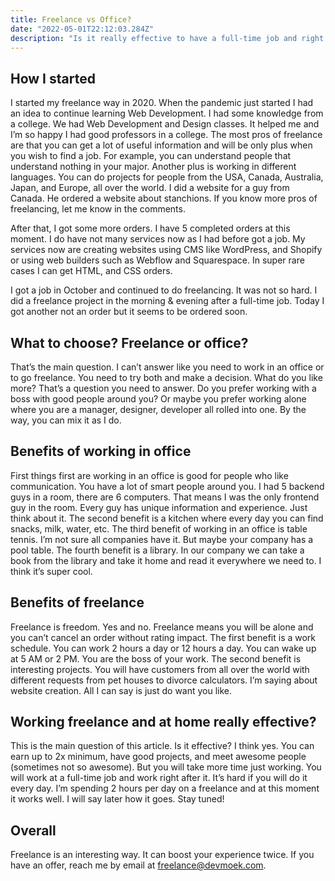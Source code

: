 ```yaml
---
title: Freelance vs Office?
date: "2022-05-01T22:12:03.284Z"
description: "Is it really effective to have a full-time job and right after the job complete orders on freelance?"
---
```


## How I started
I started my freelance way in 2020. When the pandemic just started I had an idea to continue learning Web Development. I had some knowledge from a college. We had Web Development and Design classes. It helped me and I’m so happy I had good professors in a college. The most pros of freelance are that you can get a lot of useful information and will be only plus when you wish to find a job. For example, you can understand people that understand nothing in your major. Another plus is working in different languages. You can do projects for people from the USA, Canada, Australia, Japan, and Europe, all over the world. I did a website for a guy from Canada. He ordered a website about stanchions. If you know more pros of freelancing, let me know in the comments.

After that, I got some more orders. I have 5 completed orders at this moment. I do have not many services now as I had before got a job. My services now are creating websites using CMS like WordPress, and Shopify or using web builders such as Webflow and Squarespace. In super rare cases I can get HTML, and CSS orders.

I got a job in October and continued to do freelancing. It was not so hard. I did a freelance project in the morning & evening after a full-time job. Today I got another not an order but it seems to be ordered soon.

## What to choose? Freelance or office?
That’s the main question. I can’t answer like you need to work in an office or to go freelance. You need to try both and make a decision. What do you like more? That’s a question you need to answer. Do you prefer working with a boss with good people around you? Or maybe you prefer working alone where you are a manager, designer, developer all rolled into one. By the way, you can mix it as I do.

## Benefits of working in office
First things first are working in an office is good for people who like communication. You have a lot of smart people around you. I had 5 backend guys in a room, there are 6 computers. That means I was the only frontend guy in the room. Every guy has unique information and experience. Just think about it. The second benefit is a kitchen where every day you can find snacks, milk, water, etc. The third benefit of working in an office is table tennis. I’m not sure all companies have it. But maybe your company has a pool table. The fourth benefit is a library. In our company we can take a book from the library and take it home and read it everywhere we need to. I think it’s super cool.

## Benefits of freelance
Freelance is freedom. Yes and no. Freelance means you will be alone and you can’t cancel an order without rating impact. The first benefit is a work schedule. You can work 2 hours a day or 12 hours a day. You can wake up at 5 AM or 2 PM. You are the boss of your work. The second benefit is interesting projects. You will have customers from all over the world with different requests from pet houses to divorce calculators. I’m saying about website creation. All I can say is just do want you like.

## Working freelance and at home really effective?
This is the main question of this article. Is it effective? I think yes. You can earn up to 2x minimum, have good projects, and meet awesome people (sometimes not so awesome). But you will take more time just working. You will work at a full-time job and work right after it. It’s hard if you will do it every day. I’m spending 2 hours per day on a freelance and at this moment it works well. I will say later how it goes. Stay tuned!

## Overall
Freelance is an interesting way. It can boost your experience twice. If you have an offer, reach me by email at [freelance@devmoek.com](mailto:freelance@devmoek.com).